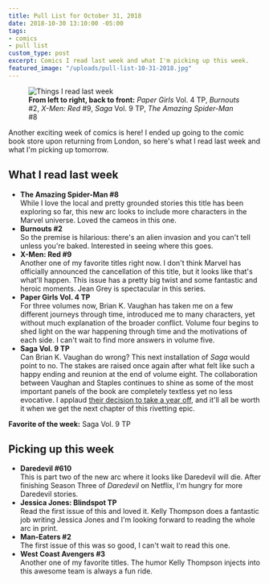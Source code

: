 ```yaml
---
title: Pull List for October 31, 2018
date: 2018-10-30 13:10:00 -05:00
tags:
- comics
- pull list
custom_type: post
excerpt: Comics I read last week and what I'm picking up this week.
featured_image: "/uploads/pull-list-10-31-2018.jpg"
---
```


<figure class="extendout">
  <img src="{{ site.url }}/uploads/pull-list-10-31-2018.jpg" alt="Things I read last week">
  <figcaption><strong>From left to right, back to front:</strong> <em>Paper Girls</em> Vol. 4 <span class="caps">TP</span>, <em>Burnouts</em> #2, <em>X-Men: Red</em> #9, <em>Saga</em> Vol. 9 <span class="caps">TP</span>, <em>The Amazing Spider-Man</em> #8</figcaption>
</figure>

Another exciting week of comics is here! I ended up going to the comic book store upon returning from London, so here's what I read last week and what I'm picking up tomorrow.


## What I read last week

- **The Amazing Spider-Man #8**  
While I love the local and pretty grounded stories this title has been exploring so far, this new arc looks to include more characters in the Marvel universe. Loved the cameos in this one.
- **Burnouts #2**  
So the premise is hilarious: there's an alien invasion and you can't tell unless you're baked. Interested in seeing where this goes.
- **X-Men: Red #9**  
Another one of my favorite titles right now. I don't think Marvel has officially announced the cancellation of this title, but it looks like that's what'll happen. This issue has a pretty big twist and some fantastic and heroic moments. Jean Grey is spectacular in this series.
- **Paper Girls Vol. 4 TP**  
For three volumes now, Brian K. Vaughan has taken me on a few different journeys through time, introduced me to many characters, yet without much explanation of the broader conflict. Volume four begins to shed light on the war happening through time and the motivations of each side. I can't wait to find more answers in volume five.
- **Saga Vol. 9 TP**  
Can Brian K. Vaughan do wrong? This next installation of *Saga* would point to no. The stakes are raised once again after what felt like such a happy ending and reunion at the end of volume eight. The collaboration between Vaughan and Staples continues to shine as some of the most important panels of the book are completely textless yet no less evocative. I applaud [their decision to take a year off](https://www.cbr.com/saga-hiatus-brian-vaughan-fiona-staples/), and it'll all be worth it when we get the next chapter of this rivetting epic.

**Favorite of the week:** Saga Vol. 9 TP

## Picking up this week

- **Daredevil #610**  
This is part two of the new arc where it looks like Daredevil will die. After finishing Season Three of *Daredevil* on Netflix, I'm hungry for more Daredevil stories.
- **Jessica Jones: Blindspot TP**  
Read the first issue of this and loved it. Kelly Thompson does a fantastic job writing Jessica Jones and I'm looking forward to reading the whole arc in print.
- **Man-Eaters #2**  
The first issue of this was so good, I can't wait to read this one.
- **West Coast Avengers #3**  
Another one of my favorite titles. The humor Kelly Thompson injects into this awesome team is always a fun ride.
